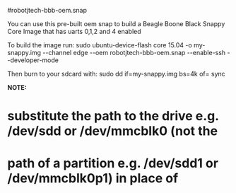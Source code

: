 #robotjtech-bbb-oem.snap

You can use this pre-built oem snap to build a Beagle Boone Black Snappy Core Image that has uarts 0,1,2 and 4 enabled

To build the image run:
sudo ubuntu-device-flash core 15.04 -o my-snappy.img --channel edge --oem robotjtech-bbb-oem.snap --enable-ssh --developer-mode

Then burn to your sdcard with:
sudo dd if=my-snappy.img bs=4k of=<drive>
sync

**NOTE:**
# substitute the path to the drive e.g. /dev/sdd or /dev/mmcblk0 (not the
# path of a partition e.g. /dev/sdd1 or /dev/mmcblk0p1) in place of <drive>



